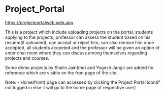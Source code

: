 # Project_Portal
https://projectportalweb.web.app


This is a project which include uploading projects on the portal, students applying to the projects, professor can assess the student based on his resume(if uploaded), can accept or reject him, can also remove him once accepted, all students accpeted and the professor will be given an option of enter chat room where they can discuss among themselves regarding projects and courses. 

Some demo projects by Shalin Jain(me) and Yogesh Jangir are added for reference which are visible on the fron page of the site.

Note: - Home(front) page can accessed by clicking the Project Portal icon(if not logged in else it will go to the home page of respective user)
